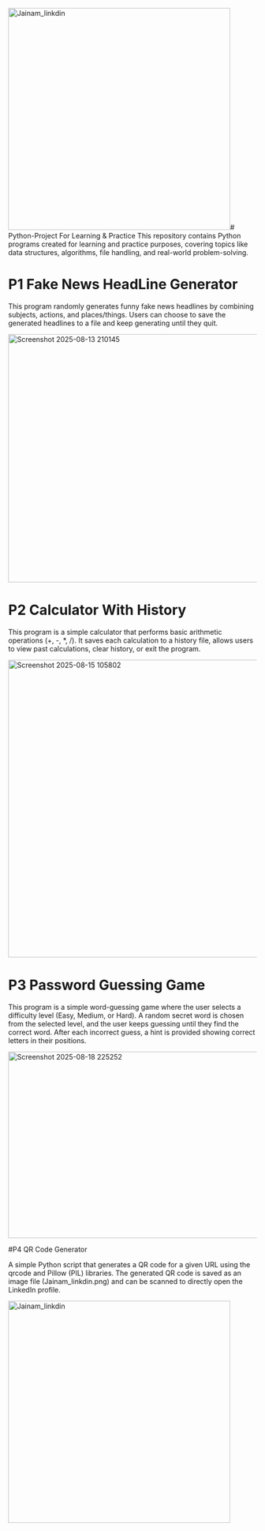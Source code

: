 <img width="450" height="450" alt="Jainam_linkdin" src="https://github.com/user-attachments/assets/0144d388-927b-4f7e-a2b7-fb0f1a27ca8f" /># Python-Project
For Learning &amp; Practice This repository contains Python programs created for learning and practice purposes, covering topics like data structures, algorithms, file handling, and real-world problem-solving.

 # P1 Fake News HeadLine Generator

  This program randomly generates funny fake news headlines by combining 
  subjects, actions, and places/things. Users can choose to save the 
  generated headlines to a file and keep generating until they quit.


<img width="1107" height="503" alt="Screenshot 2025-08-13 210145" src="https://github.com/user-attachments/assets/7cff69f2-f90f-4534-b593-9d73de73b265" />


 # P2 Calculator With History

 This program is a simple calculator that performs basic arithmetic operations 
 (+, -, *, /). It saves each calculation to a history file, allows users to view 
 past calculations, clear history, or exit the program.


<img width="1171" height="603" alt="Screenshot 2025-08-15 105802" src="https://github.com/user-attachments/assets/891ecc74-9c6d-42f5-bfe9-ca2259bb6e6f" />


# P3 Password Guessing Game
 This program is a simple word-guessing game where the user selects a difficulty level 
 (Easy, Medium, or Hard). A random secret word is chosen from the selected level, 
 and the user keeps guessing until they find the correct word. 
 After each incorrect guess, a hint is provided showing correct letters in their positions.

<img width="813" height="378" alt="Screenshot 2025-08-18 225252" src="https://github.com/user-attachments/assets/aaa700c1-e15c-4b9a-8bb8-aa84222f5369" />

#P4 QR Code Generator

A simple Python script that generates a QR code for a given URL using the qrcode and Pillow (PIL) libraries.
The generated QR code is saved as an image file (Jainam_linkdin.png) and can be scanned to directly open the LinkedIn profile.

<img width="450" height="450" alt="Jainam_linkdin" src="https://github.com/user-attachments/assets/1e3ef53f-ebfc-4f92-ad27-c42a765d49c1" />




